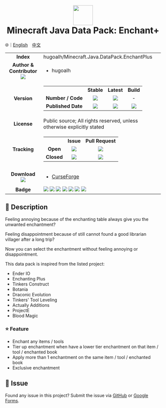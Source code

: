 # <div align="center"><img src="https://i.imgur.com/4RWjQBi.png" height="64px;" /><br />Minecraft Java Data Pack: Enchant+</div>

🌐｜[English](./README.md)　[中文](./README.zh-hant.md)

<table>
  <tr>
    <td align="center"><strong>Index</strong></td>
    <td>hugoalh/Minecraft.Java.DataPack.EnchantPlus</td>
  </tr>
  <tr>
    <td align="center">
      <strong>Author & Contributor</strong><br />
      <img src="https://img.shields.io/github/contributors/hugoalh/Minecraft.Java.DataPack.EnchantPlus?color=000000&label=%20" />
    </td>
    <td>
      <ul>
        <li>hugoalh</li>
      </ul>
    </td>
  </tr>
  <tr>
    <td align="center"><strong>Version</strong></td>
    <td>
      <table>
        <tr align="center">
          <td></td>
          <td><strong>Stable</strong></td>
          <td><strong>Latest</strong></td>
          <td><strong>Build</strong></td>
        </tr>
        <tr align="center">
          <td><strong>Number / Code</strong></td>
          <td><img src="https://img.shields.io/github/release/hugoalh/Minecraft.Java.DataPack.EnchantPlus?color=000000&label=%20" /></td>
          <td><img src="https://img.shields.io/github/release/hugoalh/Minecraft.Java.DataPack.EnchantPlus?include_prereleases&color=000000&label=%20" /></td>
          <td>-</td>
        </tr>
        <tr align="center">
          <td><strong>Published Date</strong></td>
          <td><img src="https://img.shields.io/github/release-date/hugoalh/Minecraft.Java.DataPack.EnchantPlus?color=000000&label=%20" /></td>
          <td><img src="https://img.shields.io/github/release-date-pre/hugoalh/Minecraft.Java.DataPack.EnchantPlus?color=000000&label=%20" /></td>
          <td><img src="https://img.shields.io/github/last-commit/hugoalh/Minecraft.Java.DataPack.EnchantPlus/master?color=000000&label=%20" /></td>
        </tr>
      </table>
    </td>
  </tr>
  <tr>
    <td align="center"><strong>License</strong></td>
    <td>Public source; All rights reserved, unless otherwise explicitly stated</td>
  </tr>
  <tr>
    <td align="center"><strong>Tracking</strong></td>
    <td>
      <table>
        <tr align="center">
          <td></td>
          <td><strong>Issue</strong></td>
          <td><strong>Pull Request</strong></td>
        </tr>
        <tr align="center">
          <td><strong>Open</strong></td>
          <td><img src="https://img.shields.io/github/issues-raw/hugoalh/Minecraft.Java.DataPack.EnchantPlus?color=000000&label=%20" /></td>
          <td><img src="https://img.shields.io/github/issues-pr-raw/hugoalh/Minecraft.Java.DataPack.EnchantPlus?color=000000&label=%20" /></td>
        </tr>
        <tr align="center">
          <td><strong>Closed</strong></td>
          <td><img src="https://img.shields.io/github/issues-closed-raw/hugoalh/Minecraft.Java.DataPack.EnchantPlus?color=000000&label=%20" /></td>
          <td><img src="https://img.shields.io/github/issues-pr-closed-raw/hugoalh/Minecraft.Java.DataPack.EnchantPlus?color=000000&label=%20" /></td>
        </tr>
      </table>
    </td>
  </tr>
  <tr>
    <td align="center">
      <strong>Download</strong><br />
      <img src="https://img.shields.io/github/downloads/hugoalh/Minecraft.Java.DataPack.EnchantPlus/total?color=000000&label=%20" />
    </td>
    <td>
      <ul>
        <li><a href="https://www.curseforge.com/minecraft/customization/enchantplus">CurseForge</a></li>
      </ul>
    </td>
  </tr>
  <tr>
    <td align="center"><strong>Badge</strong></td>
    <td>
      <img src="https://img.shields.io/github/languages/count/hugoalh/Minecraft.Java.DataPack.EnchantPlus?logo=github" />
      <img src="https://img.shields.io/github/languages/top/hugoalh/Minecraft.Java.DataPack.EnchantPlus?logo=github" />
      <img src="https://img.shields.io/github/languages/code-size/hugoalh/Minecraft.Java.DataPack.EnchantPlus?logo=github" />
      <img src="https://img.shields.io/github/repo-size/hugoalh/Minecraft.Java.DataPack.EnchantPlus?logo=github" />
      <img src="https://img.shields.io/github/watchers/hugoalh/Minecraft.Java.DataPack.EnchantPlus?logo=github" />
      <img src="https://img.shields.io/github/stars/hugoalh/Minecraft.Java.DataPack.EnchantPlus?logo=github" />
      <img src="https://img.shields.io/github/forks/hugoalh/Minecraft.Java.DataPack.EnchantPlus?logo=github" />
    </td>
  </tr>
</table>

## 📜 Description

Feeling annoying because of the enchanting table always give you the unwanted enchantment?

Feeling disappointment because of still cannot found a good librarian villager after a long trip?

Now you can select the enchantment without feeling annoying or disappointment.

This data pack is inspired from the listed project:
- Ender IO
- Enchanting Plus
- Tinkers Construct
- Botania
- Draconic Evolution
- Tinkers' Tool Leveling
- Actually Additions
- ProjectE
- Blood Magic

### ⭐ Feature
- Enchant any items / tools
- Tier up enchantment when have a lower tier enchantment on that item / tool / enchanted book
- Apply more than 1 enchantment on the same item / tool / enchanted book
- Exclusive enchantment

## 🐛 Issue

Found any issue in this project? Submit the issue via [GitHub](https://github.com/hugoalh/Minecraft.Java.DataPack.EnchantPlus/issues) or [Google Forms](https://goo.gl/forms/yoecFL5qJYVl2d0i2).
